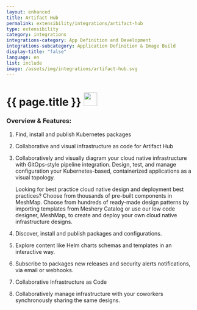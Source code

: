 ```yaml
---
layout: enhanced
title: Artifact Hub
permalink: extensibility/integrations/artifact-hub
type: extensibility
category: integrations
integrations-category: App Definition and Development
integrations-subcategory: Application Definition & Image Build
display-title: "false"
language: en
list: include
image: /assets/img/integrations/artifact-hub.svg
---
```


<h1>{{ page.title }} <img src="{{ page.image }}" style="width: 35px; height: 35px;" /></h1>


<!-- This needs replaced with the Category property, not the sub-category.
 #### About: Find, install and publish Kubernetes packages -->

### Overview & Features:

1. Find, install and publish Kubernetes packages

2. Collaborative and visual infrastructure as code for Artifact Hub

4. 
    Collaboratively and visually diagram your cloud native infrastructure with GitOps-style pipeline integration. Design, test, and manage configuration your Kubernetes-based, containerized applications as a visual topology.



    Looking for best practice cloud native design and deployment best practices? Choose from thousands of pre-built components in MeshMap. Choose from hundreds of ready-made design patterns by importing templates from Meshery Catalog or use our low code designer, MeshMap, to create and deploy your own cloud native infrastructure designs.



5. Discover, install and publish packages and configurations.

6. Explore content like Helm charts schemas and templates in an interactive way.

7. Subscribe to packages new releases and security alerts notifications, via email or webhooks.

8. Collaborative Infrastructure as Code

9. Collaboratively manage infrastructure with your coworkers synchronously sharing the same designs.

